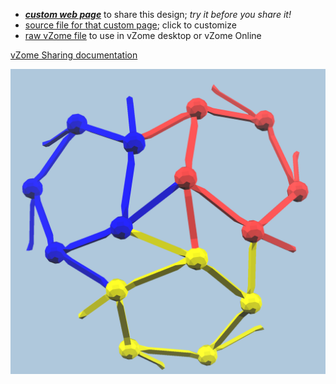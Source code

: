 
 - [***custom web page***][post] to share this design; *try it before you share it!*
 - [source file for that custom page][source]; click to customize
 - [raw vZome file][raw] to use in vZome desktop or vZome Online

[vZome Sharing documentation](https://vzome.github.io/vzome/sharing.html#how-it-works)

![Image](<orange-purple-snub-3-pents.png>)


[post]: <https://vorth.github.io/vzome-sharing/2022/04/02/orange-purple-snub-3-pents-09-42-38.html>
[source]: <https://github.com/vorth/vzome-sharing/edit/main/_posts/2022-04-02-orange-purple-snub-3-pents-09-42-38.md>
[raw]: <https://raw.githubusercontent.com/vorth/vzome-sharing/main/2022/04/02/09-42-38-orange-purple-snub-3-pents/orange-purple-snub-3-pents.vZome>